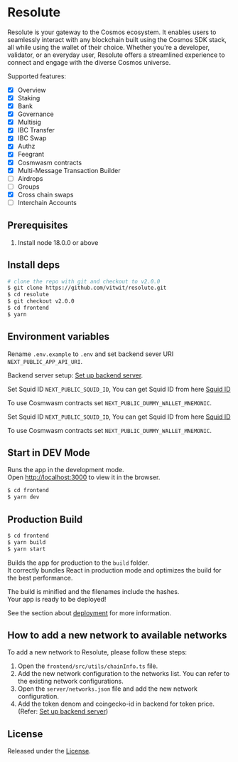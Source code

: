 # Resolute
Resolute is your gateway to the Cosmos ecosystem. It enables users to seamlessly interact with any blockchain built using the Cosmos SDK stack, all while using the wallet of their choice. Whether you're a developer, validator, or an everyday user, Resolute offers a streamlined experience to connect and engage with the diverse Cosmos universe.

Supported features:

- [x] Overview
- [x] Staking
- [x] Bank
- [x] Governance
- [x] Multisig
- [x] IBC Transfer
- [x] IBC Swap
- [x] Authz
- [x] Feegrant
- [x] Cosmwasm contracts
- [x] Multi-Message Transaction Builder
- [ ] Airdrops
- [ ] Groups
- [x] Cross chain swaps
- [ ] Interchain Accounts

## Prerequisites

1. Install node 18.0.0 or above

## Install deps 
```bash
# clone the repo with git and checkout to v2.0.0
$ git clone https://github.com/vitwit/resolute.git
$ cd resolute
$ git checkout v2.0.0
$ cd frontend
$ yarn
```

## Environment variables

Rename `.env.example` to `.env` and set backend sever URI `NEXT_PUBLIC_APP_API_URI`.

Backend server setup: [Set up backend server](./BACKEND_SERVER_README.md).

Set Squid ID `NEXT_PUBLIC_SQUID_ID`, You can get Squid ID from here [Squid ID](https://squidrouter.typeform.com/integrator-id?typeform-source=docs.squidrouter.com)

To use Cosmwasm contracts set `NEXT_PUBLIC_DUMMY_WALLET_MNEMONIC`.

Set Squid ID `NEXT_PUBLIC_SQUID_ID`, You can get Squid ID from here [Squid ID](https://squidrouter.typeform.com/integrator-id?typeform-source=docs.squidrouter.com)

To use Cosmwasm contracts set `NEXT_PUBLIC_DUMMY_WALLET_MNEMONIC`.

## Start in DEV Mode
Runs the app in the development mode.<br />
Open [http://localhost:3000](http://localhost:3000) to view it in the browser.
```bash
$ cd frontend
$ yarn dev
```

## Production Build 
```bash
$ cd frontend
$ yarn build
$ yarn start
```

Builds the app for production to the `build` folder.<br />
It correctly bundles React in production mode and optimizes the build for the best performance.

The build is minified and the filenames include the hashes.<br />
Your app is ready to be deployed!

See the section about [deployment](https://facebook.github.io/create-react-app/docs/deployment) for more information.


## How to add a new network to available networks

To add a new network to Resolute, please follow these steps:

1. Open the `frontend/src/utils/chainInfo.ts` file. 
2. Add the new network configuration to the networks list. You can refer to the existing network configurations.
3. Open the `server/networks.json` file and add the new network configuration.
4. Add the token denom and coingecko-id in backend for token price. (Refer: [Set up backend server](./BACKEND_SERVER_README.md))

## License
Released under the [License](https://github.com/vitwit/resolute/blob/master/LICENSE).
